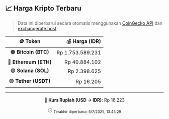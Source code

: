 

<!-- HARGA_KRIPTO -->
## 📈 Harga Kripto Terbaru

> Data ini diperbarui secara otomatis menggunakan [CoinGecko API](https://www.coingecko.com/) dan [exchangerate.host](https://exchangerate.host/)

<div align="center">

| 🪙 Token | 💰 Harga (IDR) |
|:------:|---------------:|
| 🟠 **Bitcoin (BTC)**   | Rp 1.753.589.231 |
| 🔵 **Ethereum (ETH)**  | Rp 40.884.102 |
| 🟣 **Solana (SOL)**    | Rp 2.398.625 |
| 🟢 **Tether (USDT)**   | Rp 16.205 |

---

💱 **Kurs Rupiah (USD → IDR)**: Rp 16.223

🕒 <sub>Terakhir diperbarui: 5/7/2025, 13.43.29</sub>

</div>
<!-- /HARGA_KRIPTO -->